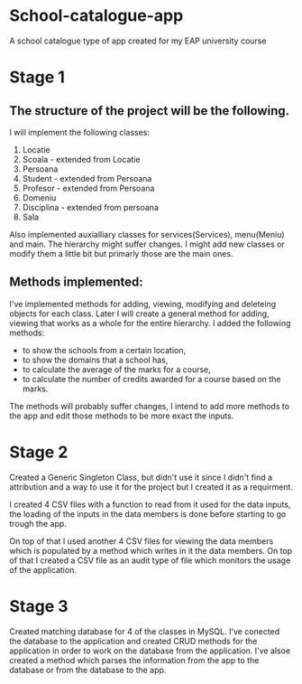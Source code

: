 # School-catalogue-app
A school catalogue type of app created for my EAP university course

# Stage 1

## The structure of the project will be the following.

I will implement the following classes:
1. Locatie
2. Scoala - extended from Locatie
3. Persoana
4. Student - extended from Persoana
5. Profesor - extended from Persoana
6. Domeniu
7. Disciplina - extended from persoana
8. Sala

Also implemented auxialliary classes for services(Services), menu(Meniu) and main.
The hierarchy might suffer changes. I might add new classes or modify them a little bit but primarly those are the main ones.

## Methods implemented:
I've implemented methods for adding, viewing, modifying and deleteing objects for each class. Later I will create a general method for adding, viewing that works as a whole for the entire hierarchy. I added the following methods: 
- to show the schools from a certain location, 
- to show the domains that a school has, 
- to calculate the average of the marks for a course,
- to calculate the number of credits awarded for a course based on the marks.

The methods will probably suffer changes, I intend to add more methods to the app and edit those methods to be more exact the inputs.

# Stage 2

Created a Generic Singleton Class, but didn't use it since I didn't find a attribution and a way to use it for the project but I created it as a requirment. 

I created 4 CSV files with a function to read from it used for the data inputs, the loading of the inputs in the data members is done before starting to go trough the app. 

On top of that I used another 4 CSV files for viewing the data members which is populated by a method which writes in it the data members. On top of that I created a CSV file as an audit type of file which monitors the usage of the application.

# Stage 3

Created matching database for 4 of the classes in MySQL. I've conected the database to the application and created CRUD methods for the application in order to work on the database from the application. I've alsoe created a method which parses the information from the app to the database or from the database to the app.
